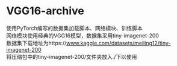 # VGG16-archive
使用PyTorch编写的数据集加载脚本、网络模块、训练脚本<br>
网络模块使用经典的VGG16模型，数据集采用tiny-imagenet-200<br>
数据集下载地址为https://www.kaggle.com/datasets/meiling12/tiny-imagenet-200<br>
将压缩包中的tiny-imagenet-200/文件夹放入./下以使用
